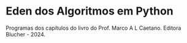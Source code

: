 # Eden dos Algoritmos em Python
 Programas dos capítulos do livro do Prof. Marco A L Caetano.
 Editora Blucher - 2024.

